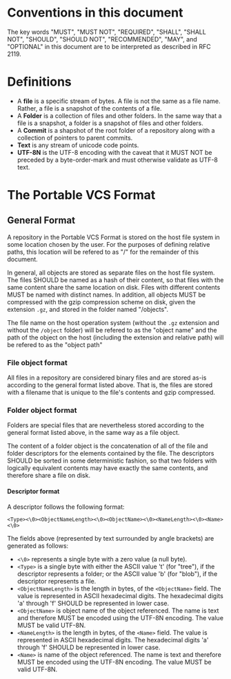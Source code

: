 Conventions in this document
============================

The key words "MUST", "MUST NOT", "REQUIRED", "SHALL", "SHALL NOT", "SHOULD",
"SHOULD NOT", "RECOMMENDED",  "MAY", and "OPTIONAL" in this document are to be
interpreted as described in RFC 2119.

Definitions
===========

 * A **file** is a specific stream of bytes. A file is not the same as a file
   name. Rather, a file is a snapshot of the contents of a file.
 * A **Folder** is a collection of files and other folders. In the same way
   that a file is a snapshot, a folder is a snapshot of files and other folders.
 * A **Commit** is a shapshot of the root folder of a repository along with
   a collection of pointers to parent commits.
 * **Text** is any stream of unicode code points.
 * **UTF-8N** is the UTF-8 encoding with the caveat that it MUST NOT be preceded
   by a byte-order-mark and must otherwise validate as UTF-8 text.

The Portable VCS Format
=======================

General Format
--------------

A repository in the Portable VCS Format is stored on the host file system in
some location chosen by the user. For the purposes of defining relative paths,
this location will be refered to as "/" for the remainder of this document.

In general, all objects are stored as separate files on the host file system.
The files SHOULD be named as a hash of their content, so that files with the
same content share the same location on disk. Files with different contents MUST
be named with distinct names. In addition, all objects MUST be compressed with
the gzip compression scheme on disk, given the extension `.gz`, and stored in
the folder named "/objects".

The file name on the host operation system (without the `.gz` extension and
without the `/object` folder) will be refered to as the "object name" and the
path of the object on the host (including the extension and relative path) will
be refered to as the "object path"

### File object format ###

All files in a repository are considered binary files and are stored as-is
according to the general format listed above. That is, the files are stored with
a filename that is unique to the file's contents and gzip compressed.

### Folder object format ###

Folders are special files that are nevertheless stored according to the general
format listed above, in the same way as a file object.

The content of a folder object is the concatenation of all of the file and
folder descriptors for the elements contained by the file. The descriptors
SHOULD be sorted in some deterministic fashion, so that two folders with
logically equivalent contents may have exactly the same contents, and therefore
share a file on disk.

#### Descriptor format ####

A descriptor follows the following format:

    <Type><\0><ObjectNameLength><\0><ObjectName><\0><NameLength><\0><Name><\0>

The fields above (represented by text surrounded by angle brackets) are
generated as follows:

 * `<\0>` represents a single byte with a zero value (a null byte).
 * `<Type>` is a single byte with either the ASCII value 't' (for "tree"), if
   the descriptor represents a folder; or the ASCII value 'b' (for "blob"), if
   the descriptor represents a file.
 * `<ObjectNameLength>` is the length in bytes, of the `<ObjectName>` field. The
   value is represented in ASCII hexadecimal digits. The hexadecimal digits 'a'
   through 'f' SHOULD be represented in lower case.
 * `<ObjectName>` is object name of the object referenced. The name is text and
   therefore MUST be encoded using the UTF-8N encoding. The value MUST be valid
   UTF-8N.
 * `<NameLength>` is the length in bytes, of the `<Name>` field. The value is
   represented in ASCII hexadecimal digits. The hexadecimal digits 'a' through
   'f' SHOULD be represented in lower case.
 * `<Name>` is name of the object referenced. The name is text and therefore
   MUST be encoded using the UTF-8N encoding. The value MUST be valid UTF-8N.
